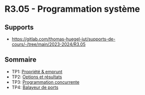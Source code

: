 # R3.05 - Programmation système

## Supports

- <https://gitlab.com/thomas-huegel-iut/supports-de-cours/-/tree/main/2023-2024/R3.05>

## Sommaire

- TP1: [Propriété & emprunt](./ownership)
- TP2: [Options et résultats](./options_and_resutls)
- TP3: [Programmation concurrente](./concurrency)
- TP4: [Balayeur de ports](./port_scanner)
